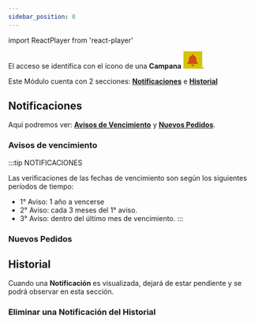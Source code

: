 ```yaml
---
sidebar_position: 8
---
```

import ReactPlayer from 'react-player'

El acceso se identifica con el ícono de una **Campana** ![Activos](../../static/img/campanita.png).

Este Módulo cuenta con 2 secciones: **[Notificaciones](./Notificaciones.md/#notificaciones)** e **[Historial](./Notificaciones.md/#historial)** 

## **Notificaciones**
 Aquí podremos ver: **[Avisos de Vencimiento](./Notificaciones.md/#avisos-de-vencimiento)** y **[Nuevos Pedidos](./Notificaciones.md/#nuevos-pedidos)**.
 
### Avisos de vencimiento

:::tip NOTIFICACIONES

 Las verificaciones de las fechas de vencimiento son según los siguientes períodos de tiempo:
  - 1° Aviso: 1 año a vencerse
  - 2° Aviso: cada 3 meses del 1° aviso.
  - 3° Aviso: dentro del último mes de vencimiento.
:::
### Nuevos Pedidos
       
<ReactPlayer controls url='https://www.youtube.com/watch?v=5izFl8PhsAA' width='50%' />

## **Historial**

Cuando una **Notificación** es visualizada, dejará de estar pendiente y se podrá observar en esta sección.

<ReactPlayer controls url='https://www.youtube.com/watch?v=5izFl8PhsAA' width='50%' />

### Eliminar una Notificación del Historial

<ReactPlayer controls url='https://www.youtube.com/watch?v=5izFl8PhsAA' width='50%' />